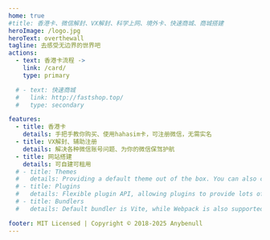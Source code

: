```yaml
---
home: true
#title: 香港卡、微信解封、VX解封、科学上网、境外卡、快速商城、商城搭建
heroImage: /logo.jpg
heroText: overthewall
tagline: 去感受无边界的世界吧
actions:
  - text: 香港卡流程 ->
    link: /card/
    type: primary

  # - text: 快速商城
  #   link: http://fastshop.top/
  #   type: secondary

features:
  - title: 香港卡
    details: 手把手教你购买、使用hahasim卡，可注册微信，无需实名
  - title: VX解封、辅助注册
    details: 解决各种微信账号问题、为你的微信保驾护航
  - title: 网站搭建
    details: 可自建可租用
  # - title: Themes
  #   details: Providing a default theme out of the box. You can also choose a community theme or create your own one.
  # - title: Plugins
  #   details: Flexible plugin API, allowing plugins to provide lots of plug-and-play features for your site.
  # - title: Bundlers
  #   details: Default bundler is Vite, while Webpack is also supported. Choose the one you like!

footer: MIT Licensed | Copyright © 2018-2025 Anybenull
---
```


<!-- This is the content of home page. Check [Home Page Docs][default-theme-home] for more details.

[default-theme-home]: https://vuejs.press/reference/default-theme/frontmatter.html#home-page -->
